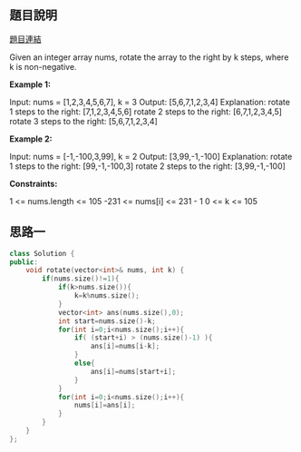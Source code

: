 ## 題目說明
[題目連結](https://leetcode.com/problems/rotate-array/?envType=study-plan&id=algorithm-i)

Given an integer array nums, rotate the array to the right by k steps, where k is non-negative.

**Example 1:**

Input: nums = [1,2,3,4,5,6,7], k = 3
Output: [5,6,7,1,2,3,4]
Explanation:
rotate 1 steps to the right: [7,1,2,3,4,5,6]
rotate 2 steps to the right: [6,7,1,2,3,4,5]
rotate 3 steps to the right: [5,6,7,1,2,3,4]

**Example 2:**

Input: nums = [-1,-100,3,99], k = 2
Output: [3,99,-1,-100]
Explanation: 
rotate 1 steps to the right: [99,-1,-100,3]
rotate 2 steps to the right: [3,99,-1,-100]

**Constraints:**

1 <= nums.length <= 105
-231 <= nums[i] <= 231 - 1
0 <= k <= 105


## 思路一 
```CPP
class Solution {
public:
    void rotate(vector<int>& nums, int k) {
        if(nums.size()!=1){
            if(k>nums.size()){
                k=k%nums.size();
            }
            vector<int> ans(nums.size(),0);
            int start=nums.size()-k;
            for(int i=0;i<nums.size();i++){
                if( (start+i) > (nums.size()-1) ){
                    ans[i]=nums[i-k];
                }
                else{
                    ans[i]=nums[start+i];
                }
            }
            for(int i=0;i<nums.size();i++){
                nums[i]=ans[i];
            }
        }
    }
};
```
